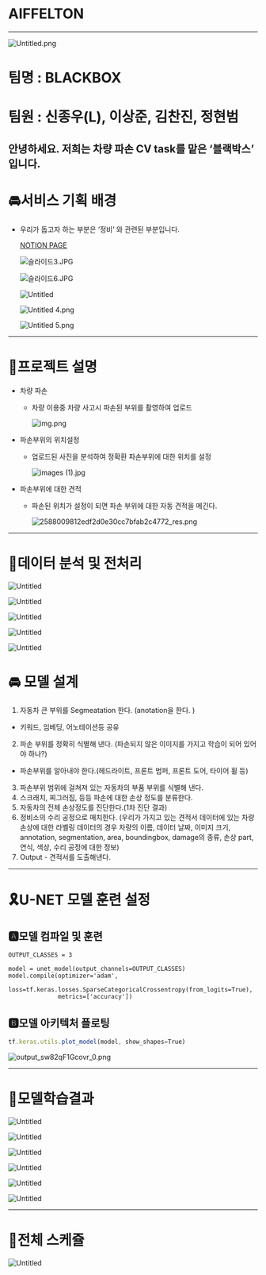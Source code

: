 # AIFFELTON

---

![Untitled.png](Untitled.png)

# **팀명 : BLACKBOX**

# **팀원 : 신종우(L), 이상준, 김찬진, 정현범**

## 안녕하세요. 저희는 차량 파손 CV task를 맡은 ‘블랙박스’ 입니다.

# 🚘서비스 기획 배경

- 우리가 돕고자 하는 부분은 ‘정비’ 와 관련된 부분입니다.
    
    [NOTION PAGE](https://www.notion.so/610eb17a479746cfa9bb517728ca52e5)
    
    ![슬라이드3.JPG](%25EC%258A%25AC%25EB%259D%25BC%25EC%259D%25B4%25EB%2593%259C3.jpg)
    
    ![슬라이드6.JPG](%25EC%258A%25AC%25EB%259D%25BC%25EC%259D%25B4%25EB%2593%259C6.jpg)
    
    ![Untitled](Untitled%201.png)
    
    ![Untitled 4.png](Untitled_4.png)
    
    ![Untitled 5.png](Untitled_5.png)
    

---

# 🎈프로젝트 설명

- 차량 파손
    - 차량 이용중 차량 사고시 파손된 부위를 촬영하여 업로드
        
        ![img.png](img.png)
        
- 파손부위의 위치설정
    - 업로드된 사진을 분석하여 정확환 파손부위에 대한 위치를 설정
        
        ![images (1).jpg](images_(1).jpg)
        
- 파손부위에 대한 견적
    - 파손된 위치가 설정이 되면 파손 부위에 대한 자동 견적을 메긴다.
        
        ![2588009812edf2d0e30cc7bfab2c4772_res.png](2588009812edf2d0e30cc7bfab2c4772_res.png)
        

---

# 🚧데이터 분석 및 전처리

![Untitled](Untitled%202.png)

![Untitled](Untitled%203.png)

![Untitled](Untitled%204.png)

![Untitled](Untitled%205.png)

![Untitled](Untitled%206.png)

# 🚘 모델 설계

1. 자동차 큰 부위를 Segmeatation 한다. (anotation을 한다. )
- 키워드, 임베딩, 어노테이션등 공유
2. 파손 부위를 정확히 식별해 낸다.
(파손되지 않은 이미지를 가지고 학습이 되어 있어야 하나?)
- 파손부위를 알아내야 한다.(헤드라이트, 프론트 범퍼, 프론트 도어, 타이어 휠 등)
3. 파손부위 범위에 걸쳐져 있는 자동차의 부품 부위를 식별해 낸다.
4. 스크래치, 찌그러짐, 등등 파손에 대한 손상 정도를 분류한다.
5. 자동차의 전체 손상정도를 진단한다.(1차 진단 결과)
6. 정비소의 수리 공정으로 매치한다. (우리가 가지고 있는 견적서 데이터에 있는 차량 손상에 대한 라벨링 데이터의 경우 차량의 이름, 데이터 날짜, 이미지 크기, annotation, segmentation, area, boundingbox, damage의 종류, 손상 part, 연식, 색상, 수리 공정에 대한 정보)
7. Output - 견적서를 도출해낸다.

---

# 🎗U-NET 모델 훈련 설정

## 🅰모델 컴파일 및 훈련

```
OUTPUT_CLASSES = 3

model = unet_model(output_channels=OUTPUT_CLASSES)
model.compile(optimizer='adam',
              loss=tf.keras.losses.SparseCategoricalCrossentropy(from_logits=True),
              metrics=['accuracy'])
```

## 🅱모델 아키텍처 플로팅

```jsx
tf.keras.utils.plot_model(model, show_shapes=True)
```

![output_sw82qF1Gcovr_0.png](output_sw82qF1Gcovr_0.png)

---

# 🌈모델학습결과

![Untitled](Untitled%207.png)

![Untitled](Untitled%208.png)

![Untitled](Untitled%209.png)

![Untitled](Untitled%2010.png)

![Untitled](Untitled%2011.png)

![Untitled](Untitled%2012.png)

---

# 📄전체 스케쥴

![Untitled](Untitled%2013.png)
